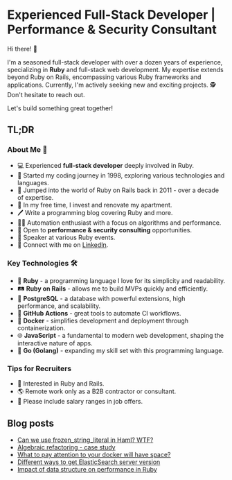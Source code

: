 # Experienced Full-Stack Developer | Performance & Security Consultant

Hi there! 👋

I'm a seasoned full-stack developer with over a dozen years of experience,
specializing in **Ruby** and full-stack web development.
My expertise extends beyond Ruby on Rails,
encompassing various Ruby frameworks and applications.
Currently, I'm actively seeking new and exciting projects. 🕵
Don't hesitate to reach out.

Let's build something great together!

## TL;DR

### About Me 🙋

- 💻 Experienced **full-stack developer** deeply involved in Ruby.
- 🚀 Started my coding journey in 1998, exploring various technologies and languages.
- 🚂 Jumped into the world of Ruby on Rails back in 2011 - over a decade of expertise.
- 🌱 In my free time, I invest and renovate my apartment.
- 🖊 Write a programming blog covering Ruby and more.
- 👩‍💻 Automation enthusiast with a focus on algorithms and performance.
- 🎯 Open to **performance & security consulting** opportunities.
- 🎤️ Speaker at various Ruby events.
- 💬 Connect with me on [LinkedIn](https://linkedin.com/in/torrocus).

### Key Technologies 🛠️

- 💎 **Ruby** - a programming language I love for its simplicity and readability.
- 🛤️ **Ruby on Rails** - allows me to build MVPs quickly and efficiently.
- 🐘 **PostgreSQL** - a database with powerful extensions, high performance,
  and scalability.
- 🤖 **GitHub Actions** - great tools to automate CI workflows.
- 🐳 **Docker** - simplifies development and deployment through containerization.
- 🌐 **JavaScript** - a fundamental to modern web development,
  shaping the interactive nature of apps.
- 🐹 **Go (Golang)** - expanding my skill set with this programming language.

### Tips for Recruiters

- 💎 Interested in Ruby and Rails.
- 🌎 Remote work only as a B2B contractor or consultant.
- 💸 Please include salary ranges in job offers.

## Blog posts
<!-- BLOG-POST-LIST:START -->
- [Can we use frozen_string_literal in Haml? WTF?](https://torrocus.com/blog/haml-with-frozen-string-literal-wtf/)
- [Algebraic refactoring - case study](https://torrocus.com/blog/algebraic-refactoring-case-study/)
- [What to pay attention to your docker will have space?](https://torrocus.com/blog/how-to-take-care-of-space-for-docker-in-ubuntu/)
- [Different ways to get ElasticSearch server version](https://torrocus.com/blog/how-to-get-elasticsearch-server-version/)
- [Impact of data structure on performance in Ruby](https://torrocus.com/blog/ruby-performance-vs-data-structure/)
<!-- BLOG-POST-LIST:END -->
